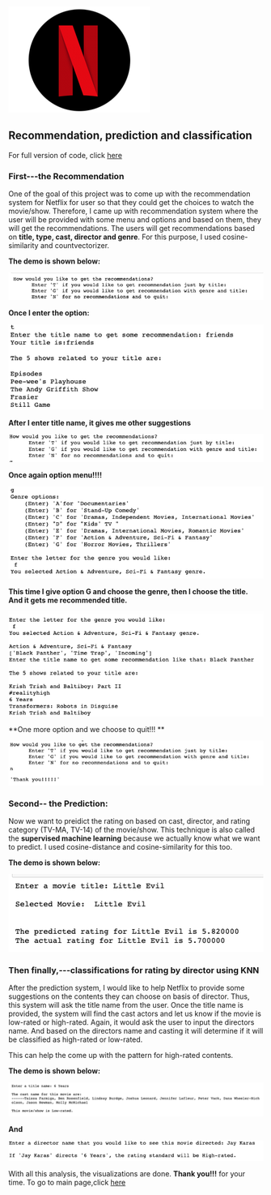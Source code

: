![](nflix.png)

## Recommendation, prediction and classification


For full version of code, click [here]()

### First---the Recommendation

One of the goal of this project was to come up with the recommendation system for Netflix for user so that they could get the choices to watch the movie/show. 
Therefore, I came up with recommendation system where the user will be provided with some menu and options and based on them, they will get the recommendations.
The users will get recommendations based on  **title, type, cast, director and genre**. For this purpose, I used cosine-similarity and countvectorizer.

**The demo is shown below:**


![](4.a.1.png)


**Once I enter the option:**


![](4.a.2..png)


**After I enter title name, it gives me other suggestions**


![](4.a.3.png)


**Once again option menu!!!!**



![](4.a.4.png)


**This time I give option G and choose the genre, then I choose the title. And it gets me recommended title.**



![](4.a.5.png)


**One more option and we choose to quit!!! **



![](4.a.6.png)


### Second-- the Prediction:

Now we want to preidict the rating on based on cast, director, and rating category (TV-MA, TV-14) of the movie/show. This technique is also called the 
**supervised machine learning** because we actually know what we want to predict. I used cosine-distance and cosine-similarity for this too.

**The demo is shown below:**



![](4.b..png)




### Then finally,---classifications for rating by director using KNN

After the prediction system, I would like to help Netflix to provide some suggestions on the contents they can choose on basis of director. Thus, this system will
ask the title name from the user. Once the title name is provided, the system will find the cast actors and let us know if the movie is low-rated or high-rated. 
Again, it would ask the user to input the directors name. And based on the directors name and casting it will determine if it will be classified as high-rated or low-rated.


This can help the come up with the pattern for high-rated contents.

**The demo is shown below:**



![](4.c..png)


**And**

![](4.c.2.png)

With all this analysis, the visualizations are done. **Thank you!!!** for your time. To go to main page,click [here](index.md)

